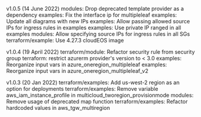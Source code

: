 v1.0.5 (14 June 2022)
 modules: Drop deprecated template provider as a dependency
 examples: Fix the interface ip for multipleleaf
 examples: Update all diagrams with new IPs
 examples: Allow passing allowed source IPs for ingress rules in examples
 examples: Use private IP ranged in all examples
 modules: Allow specifying source IPs for ingress rules in all SGs
 terraform/example: Use 4.27.3 cloudEOS image

v1.0.4 (19 April 2022)
 terraform/module: Refactor security rule from security group
 terraform: restrict azurerm provider's version to < 3.0
 examples: Reorganize input vars in azure_oneregion_multipleleaf
 examples: Reorganize input vars in azure_oneregion_multipleleaf_v2

v1.0.3 (20 Jan 2022)
 terraform/examples: Add us-west-2 region as an option for deployments
 terraform/examples: Remove variable aws_iam_instance_profile in multicloud_tworegion_provisionmode
 modules: Remove usage of deprecated map function
 terraform/examples: Refactor hardcoded values in aws_tgw_multiregion
